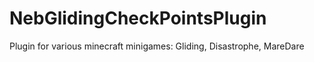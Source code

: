 # NebGlidingCheckPointsPlugin
 Plugin for various minecraft minigames: Gliding, Disastrophe, MareDare
